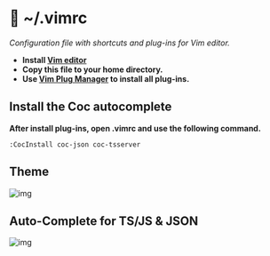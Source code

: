 # 🌺 ~/.vimrc

_Configuration file with shortcuts and plug-ins for Vim editor._

- **Install [Vim editor](https://www.vim.org/)**
- **Copy this file to your home directory.**
- **Use [Vim Plug Manager](https://github.com/junegunn/vim-plug) to install all plug-ins.**

## Install the Coc autocomplete

**After install plug-ins, open .vimrc and use the following command.**
```
:CocInstall coc-json coc-tsserver
```

##

## Theme
![img](https://media.discordapp.net/attachments/853645264296214581/1038489255334383667/Screenshot_20221105-1324532.png)

## Auto-Complete for TS/JS & JSON

![img](https://media.discordapp.net/attachments/853645264296214581/1038490919558713423/Screenshot_20221105-1330242.png)
